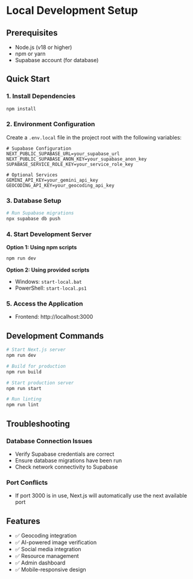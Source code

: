 # Local Development Setup

## Prerequisites

- Node.js (v18 or higher)
- npm or yarn
- Supabase account (for database)

## Quick Start

### 1. Install Dependencies
```bash
npm install
```

### 2. Environment Configuration
Create a `.env.local` file in the project root with the following variables:

```env
# Supabase Configuration
NEXT_PUBLIC_SUPABASE_URL=your_supabase_url
NEXT_PUBLIC_SUPABASE_ANON_KEY=your_supabase_anon_key
SUPABASE_SERVICE_ROLE_KEY=your_service_role_key

# Optional Services
GEMINI_API_KEY=your_gemini_api_key
GEOCODING_API_KEY=your_geocoding_api_key
```

### 3. Database Setup
```bash
# Run Supabase migrations
npx supabase db push
```

### 4. Start Development Server

**Option 1: Using npm scripts**
```bash
npm run dev
```

**Option 2: Using provided scripts**
- Windows: `start-local.bat`
- PowerShell: `start-local.ps1`

### 5. Access the Application
- Frontend: http://localhost:3000

## Development Commands

```bash
# Start Next.js server
npm run dev

# Build for production
npm run build

# Start production server
npm run start

# Run linting
npm run lint
```

## Troubleshooting

### Database Connection Issues
- Verify Supabase credentials are correct
- Ensure database migrations have been run
- Check network connectivity to Supabase

### Port Conflicts
- If port 3000 is in use, Next.js will automatically use the next available port

## Features

- ✅ Geocoding integration
- ✅ AI-powered image verification
- ✅ Social media integration
- ✅ Resource management
- ✅ Admin dashboard
- ✅ Mobile-responsive design 